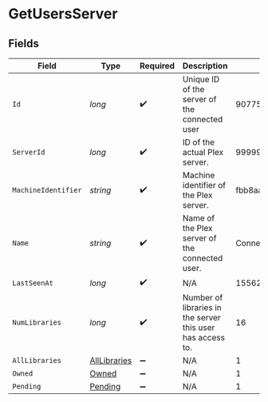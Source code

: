 # GetUsersServer


## Fields

| Field                                                      | Type                                                       | Required                                                   | Description                                                | Example                                                    |
| ---------------------------------------------------------- | ---------------------------------------------------------- | ---------------------------------------------------------- | ---------------------------------------------------------- | ---------------------------------------------------------- |
| `Id`                                                       | *long*                                                     | :heavy_check_mark:                                         | Unique ID of the server of the connected user              | 907759180                                                  |
| `ServerId`                                                 | *long*                                                     | :heavy_check_mark:                                         | ID of the actual Plex server.                              | 9999999                                                    |
| `MachineIdentifier`                                        | *string*                                                   | :heavy_check_mark:                                         | Machine identifier of the Plex server.                     | fbb8aa6be6e0c997c6268bc2b4431c8807f70a3                    |
| `Name`                                                     | *string*                                                   | :heavy_check_mark:                                         | Name of the Plex server of the connected user.             | ConnectedUserFlix                                          |
| `LastSeenAt`                                               | *long*                                                     | :heavy_check_mark:                                         | N/A                                                        | 1556281940                                                 |
| `NumLibraries`                                             | *long*                                                     | :heavy_check_mark:                                         | Number of libraries in the server this user has access to. | 16                                                         |
| `AllLibraries`                                             | [AllLibraries](../../Models/Requests/AllLibraries.md)      | :heavy_minus_sign:                                         | N/A                                                        | 1                                                          |
| `Owned`                                                    | [Owned](../../Models/Requests/Owned.md)                    | :heavy_minus_sign:                                         | N/A                                                        | 1                                                          |
| `Pending`                                                  | [Pending](../../Models/Requests/Pending.md)                | :heavy_minus_sign:                                         | N/A                                                        | 1                                                          |